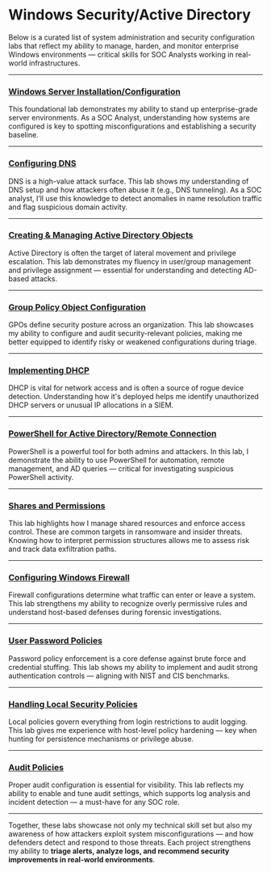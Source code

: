 # Windows Security/Active Directory

Below is a curated list of system administration and security configuration labs that reflect my ability to manage, harden, and monitor enterprise Windows environments — critical skills for SOC Analysts working in real-world infrastructures.

---

### [Windows Server Installation/Configuration](https://github.com/bekinal/Windows-Server-Installation-Configuration/blob/main/README.md)
This foundational lab demonstrates my ability to stand up enterprise-grade server environments. As a SOC Analyst, understanding how systems are configured is key to spotting misconfigurations and establishing a security baseline.

---

### [Configuring DNS](https://github.com/bekinal/Configuring-DNS/blob/main/README.md)
DNS is a high-value attack surface. This lab shows my understanding of DNS setup and how attackers often abuse it (e.g., DNS tunneling). As a SOC analyst, I’ll use this knowledge to detect anomalies in name resolution traffic and flag suspicious domain activity.

---

### [Creating & Managing Active Directory Objects](https://github.com/bekinal/Creating-and-Managing-AD-Objects/blob/main/README.md)
Active Directory is often the target of lateral movement and privilege escalation. This lab demonstrates my fluency in user/group management and privilege assignment — essential for understanding and detecting AD-based attacks.

---

### [Group Policy Object Configuration](https://github.com/bekinal/Group-Policy-Object-Configuration/blob/main/README.md)
GPOs define security posture across an organization. This lab showcases my ability to configure and audit security-relevant policies, making me better equipped to identify risky or weakened configurations during triage.

---

### [Implementing DHCP](https://github.com/bekinal/Implementing-DHCP/blob/main/README.md)
DHCP is vital for network access and is often a source of rogue device detection. Understanding how it's deployed helps me identify unauthorized DHCP servers or unusual IP allocations in a SIEM.

---

### [PowerShell for Active Directory/Remote Connection](https://github.com/bekinal/PowerShell-for-Active-Directory/blob/main/README.md)
PowerShell is a powerful tool for both admins and attackers. In this lab, I demonstrate the ability to use PowerShell for automation, remote management, and AD queries — critical for investigating suspicious PowerShell activity.

---

### [Shares and Permissions](https://github.com/bekinal/Shares-and-Permissions/blob/main/README.md)
This lab highlights how I manage shared resources and enforce access control. These are common targets in ransomware and insider threats. Knowing how to interpret permission structures allows me to assess risk and track data exfiltration paths.

---

### [Configuring Windows Firewall](https://github.com/bekinal/Configuring-Windows-Firewall/blob/main/README.md)
Firewall configurations determine what traffic can enter or leave a system. This lab strengthens my ability to recognize overly permissive rules and understand host-based defenses during forensic investigations.

---

### [User Password Policies](https://github.com/bekinal/User-Password-Policies)
Password policy enforcement is a core defense against brute force and credential stuffing. This lab shows my ability to implement and audit strong authentication controls — aligning with NIST and CIS benchmarks.

---

### [Handling Local Security Policies](https://github.com/bekinal/User-Password-Policies/blob/main/README.md)
Local policies govern everything from login restrictions to audit logging. This lab gives me experience with host-level policy hardening — key when hunting for persistence mechanisms or privilege abuse.

---

### [Audit Policies](https://github.com/bekinal/Audit-Policies)
Proper audit configuration is essential for visibility. This lab reflects my ability to enable and tune audit settings, which supports log analysis and incident detection — a must-have for any SOC role.

---

Together, these labs showcase not only my technical skill set but also my awareness of how attackers exploit system misconfigurations — and how defenders detect and respond to those threats. Each project strengthens my ability to **triage alerts, analyze logs, and recommend security improvements in real-world environments**.
